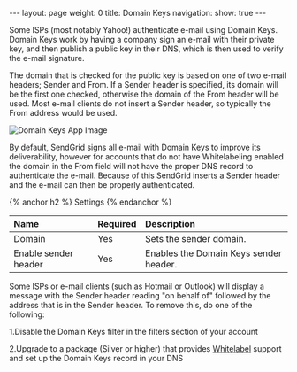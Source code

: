 --- layout: page weight: 0 title: Domain Keys navigation: show: true ---

Some ISPs (most notably Yahoo!) authenticate e-mail using Domain Keys.
Domain Keys work by having a company sign an e-mail with their private
key, and then publish a public key in their DNS, which is then used to
verify the e-mail signature.

The domain that is checked for the public key is based on one of two
e-mail headers; Sender and From. If a Sender header is specified, its
domain will be the first one checked, otherwise the domain of the From
header will be used. Most e-mail clients do not insert a Sender header,
so typically the From address would be used.

![Domain Keys App
Image]({{root_url}}/images/domain_keys.png "Domain Keys")

By default, SendGrid signs all e-mail with Domain Keys to improve its
deliverability, however for accounts that do not have Whitelabeling
enabled the domain in the From field will not have the proper DNS record
to authenticate the e-mail. Because of this SendGrid inserts a Sender
header and the e-mail can then be properly authenticated.

{% anchor h2 %} Settings {% endanchor %}

<table>
<thead>
<tr class="header">
<th align="left">Name</th>
<th align="left">Required</th>
<th align="left">Description</th>
</tr>
</thead>
<tbody>
<tr class="odd">
<td align="left">Domain</td>
<td align="left">Yes</td>
<td align="left">Sets the sender domain.</td>
</tr>
<tr class="even">
<td align="left">Enable sender header</td>
<td align="left">Yes</td>
<td align="left">Enables the Domain Keys sender header.</td>
</tr>
</tbody>
</table>

Some ISPs or e-mail clients (such as Hotmail or Outlook) will display a
message with the Sender header reading "on behalf of" followed by the
address that is in the Sender header. To remove this, do one of the
following:

1.Disable the Domain Keys filter in the filters section of your account

2.Upgrade to a package (Silver or higher) that provides
[Whitelabel](http://sendgrid.com/whitelabel/) support and set up the
Domain Keys record in your DNS
